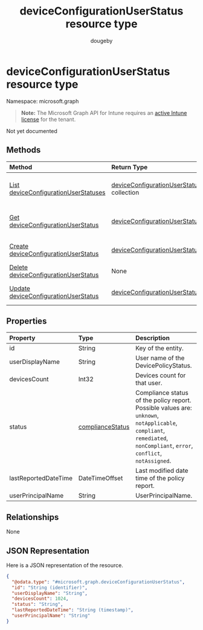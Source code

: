﻿---
title: "deviceConfigurationUserStatus resource type"
description: "Not yet documented"
author: "dougeby"
localization_priority: Normal
ms.prod: "intune"
doc_type: resourcePageType
---

# deviceConfigurationUserStatus resource type

Namespace: microsoft.graph

> **Note:** The Microsoft Graph API for Intune requires an [active Intune license](https://go.microsoft.com/fwlink/?linkid=839381) for the tenant.

Not yet documented

## Methods

| Method                                                                                                     | Return Type                                                                                                   | Description                                                                                                                                          |
| :--------------------------------------------------------------------------------------------------------- | :------------------------------------------------------------------------------------------------------------ | :--------------------------------------------------------------------------------------------------------------------------------------------------- |
| [List deviceConfigurationUserStatuses](../api/intune-deviceconfig-deviceconfigurationuserstatus-list.md)   | [deviceConfigurationUserStatus](../resources/intune-deviceconfig-deviceconfigurationuserstatus.md) collection | List properties and relationships of the [deviceConfigurationUserStatus](../resources/intune-deviceconfig-deviceconfigurationuserstatus.md) objects. |
| [Get deviceConfigurationUserStatus](../api/intune-deviceconfig-deviceconfigurationuserstatus-get.md)       | [deviceConfigurationUserStatus](../resources/intune-deviceconfig-deviceconfigurationuserstatus.md)            | Read properties and relationships of the [deviceConfigurationUserStatus](../resources/intune-deviceconfig-deviceconfigurationuserstatus.md) object.  |
| [Create deviceConfigurationUserStatus](../api/intune-deviceconfig-deviceconfigurationuserstatus-create.md) | [deviceConfigurationUserStatus](../resources/intune-deviceconfig-deviceconfigurationuserstatus.md)            | Create a new [deviceConfigurationUserStatus](../resources/intune-deviceconfig-deviceconfigurationuserstatus.md) object.                              |
| [Delete deviceConfigurationUserStatus](../api/intune-deviceconfig-deviceconfigurationuserstatus-delete.md) | None                                                                                                          | Deletes a [deviceConfigurationUserStatus](../resources/intune-deviceconfig-deviceconfigurationuserstatus.md).                                        |
| [Update deviceConfigurationUserStatus](../api/intune-deviceconfig-deviceconfigurationuserstatus-update.md) | [deviceConfigurationUserStatus](../resources/intune-deviceconfig-deviceconfigurationuserstatus.md)            | Update the properties of a [deviceConfigurationUserStatus](../resources/intune-deviceconfig-deviceconfigurationuserstatus.md) object.                |

## Properties

| Property             | Type                                                               | Description                                                                                                                                                             |
| :------------------- | :----------------------------------------------------------------- | :---------------------------------------------------------------------------------------------------------------------------------------------------------------------- |
| id                   | String                                                             | Key of the entity.                                                                                                                                                      |
| userDisplayName      | String                                                             | User name of the DevicePolicyStatus.                                                                                                                                    |
| devicesCount         | Int32                                                              | Devices count for that user.                                                                                                                                            |
| status               | [complianceStatus](../resources/intune-shared-compliancestatus.md) | Compliance status of the policy report. Possible values are: `unknown`, `notApplicable`, `compliant`, `remediated`, `nonCompliant`, `error`, `conflict`, `notAssigned`. |
| lastReportedDateTime | DateTimeOffset                                                     | Last modified date time of the policy report.                                                                                                                           |
| userPrincipalName    | String                                                             | UserPrincipalName.                                                                                                                                                      |

## Relationships

None

## JSON Representation

Here is a JSON representation of the resource.

<!-- {
  "blockType": "resource",
  "keyProperty": "id",
  "@odata.type": "microsoft.graph.deviceConfigurationUserStatus"
}
-->

```json
{
  "@odata.type": "#microsoft.graph.deviceConfigurationUserStatus",
  "id": "String (identifier)",
  "userDisplayName": "String",
  "devicesCount": 1024,
  "status": "String",
  "lastReportedDateTime": "String (timestamp)",
  "userPrincipalName": "String"
}
```

